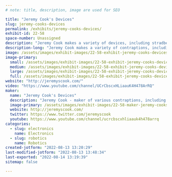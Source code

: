 ```yaml
---
# note: title, description, image are used for SEO

title: "Jeremy Cook's Devices"
slug: jeremy-cooks-devices
permalink: /exhibits/jeremy-cooks-devices/
exhibit-id: 22-58
space-number: Unassigned
description: "Jeremy Cook makes a variety of devices, including stradbeests and electronics"
description-long: "Jeremy Cook makes a variety of contraptions, including strandbeests, electronics, and much more!"
image: /assets/images/exhibit-images/22-58-exhibit-jeremy-cooks-devices-43-logo-black1c-youtube-2-crop-stylized4-rounded-2645-large.png
image-primary: 
  small: /assets/images/exhibit-images/22-58-exhibit-jeremy-cooks-devices-43-logo-black1c-youtube-2-crop-stylized4-rounded-2645-small.png
  medium: /assets/images/exhibit-images/22-58-exhibit-jeremy-cooks-devices-43-logo-black1c-youtube-2-crop-stylized4-rounded-2645-medium.png
  large: /assets/images/exhibit-images/22-58-exhibit-jeremy-cooks-devices-43-logo-black1c-youtube-2-crop-stylized4-rounded-2645-large.png
  full: /assets/images/exhibit-images/22-58-exhibit-jeremy-cooks-devices-43-logo-black1c-youtube-2-crop-stylized4-rounded-2645-full.png
website: "http://jeremyscook.com/"
video: "https://www.youtube.com/channel/UCrCbscxHLiaauK4H478ArRQ"
maker: 
  name: "Jeremy Cook's Devices"
  description: "Jeremy Cook - maker of various contraptions, including strandbeests and electronics. Have exhibited before."
  image-primary: /assets/images/exhibit-images/22-58-maker-jeremy-cooks-devices-logo-black1c-youtube-2-crop-stylized4-rounded-medium.png
  website: http://jeremyscook.com/
  twitter: https://www.twitter.com/jeremyscook
  youtube: https://www.youtube.com/channel/ucrcbscxhliaauk4h478arrq
categories: 
  - slug: electronics
    name: Electronics
  - slug: robotics
    name: Robotics
created-jotform: "2022-08-13 13:20:29"
last-modified-jotform: "2022-08-13 13:48:34"
last-exported: "2022-08-14 13:19:39"
sitemap: false

---
```

